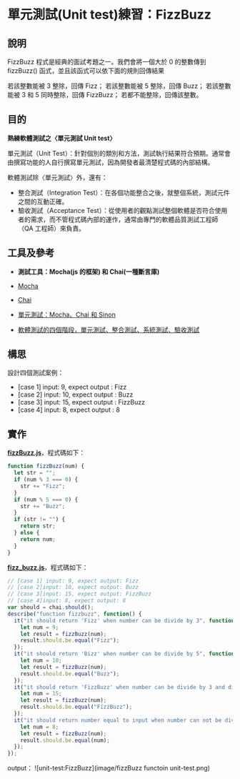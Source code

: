 # **單元測試(Unit test)練習：FizzBuzz**

## 說明

FizzBuzz 程式是經典的面試考題之一。我們會將一個大於 0 的整數傳到 fizzBuzz() 函式，並且該函式可以依下面的規則回傳結果

若該整數能被 3 整除，回傳 Fizz；
若該整數能被 5 整除，回傳 Buzz；
若該整數能被 3 和 5 同時整除，回傳 FizzBuzz；
若都不能整除，回傳該整數。

## 目的

**熟練軟體測試之〈單元測試 Unit test〉**

單元測試（Unit Test）：針對個別的類別和方法，測試執行結果符合預期。通常會由撰寫功能的人自行撰寫單元測試，因為開發者最清楚程式碼的內部結構。

軟體測試除〈單元測試〉外，還有：

- 整合測試（Integration Test）：在各個功能整合之後，就整個系統，測試元件之間的互動正確。
- 驗收測試（Acceptance Test）：從使用者的觀點測試整個軟體是否符合使用者的需求，而不管程式碼內部的運作，通常由專門的軟體品質測試工程師（QA 工程師）來負責。

## 工具及參考

- **測試工具：Mocha(js 的框架) 和 Chai(一種斷言庫)**

- [Mocha](https://mochajs.org/)

- [Chai](https://www.chaijs.com/api/)

- [單元測試：Mocha、Chai 和 Sinon](https://cythilya.github.io/2017/09/17/unit-test-with-mocha-chai-and-sinon/)

- [軟體測試的四個階段，單元測試、整合測試、系統測試、驗收測試](https://www.itread01.com/content/1547157994.html)

## 構思

設計四個測試案例：

- [case 1] input: 9, expect output : Fizz
- [case 2] input: 10, expect output : Buzz
- [case 3] input: 15, expect output : FizzBuzz
- [case 4] input: 8, expect output : 8

## 實作

[**fizzBuzz.js**](https://github.com/s19003045/AC-project-FizzBuzz/blob/master/js/fizzbuzz.js)，程式碼如下：

```js
function fizzBuzz(num) {
  let str = "";
  if (num % 3 === 0) {
    str += "Fizz";
  }
  if (num % 5 === 0) {
    str += "Buzz";
  }
  if (str != "") {
    return str;
  } else {
    return num;
  }
}
```

[**fizz_buzz.js**](https://github.com/s19003045/AC-project-FizzBuzz/blob/master/test/fizzbuzz_spec.js)，程式碼如下：

```js
// [case 1] input: 9, expect output: Fizz
// [case 2]input: 10, expect output: Buzz
// [case 3]input: 15, expect output: FizzBuzz
// [case 4]input: 8, expect output: 8
var should = chai.should();
describe("function fizzbuzz", function() {
  it("it should return 'Fizz' when number can be divide by 3", function() {
    let num = 9;
    let result = fizzBuzz(num);
    result.should.be.equal("Fizz");
  });
  it("it should return 'Bizz' when number can be divide by 5", function() {
    let num = 10;
    let result = fizzBuzz(num);
    result.should.be.equal("Buzz");
  });
  it("it should return 'FizzBuzz' when number can be divide by 3 and divide by 5", function() {
    let num = 15;
    let result = fizzBuzz(num);
    result.should.be.equal("FizzBuzz");
  });
  it("it should return number equal to input when number can not be divide by 3 or divide by 5", function() {
    let num = 8;
    let result = fizzBuzz(num);
    result.should.be.equal(num);
  });
});
```

output：
![unit-test:FizzBuzz](image/fizzBuzz functoin unit-test.png)
